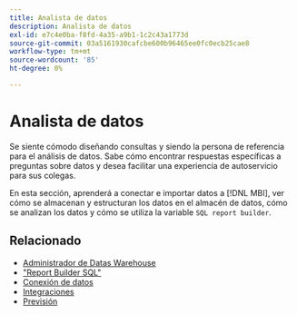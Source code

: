 ```yaml
---
title: Analista de datos
description: Analista de datos
exl-id: e7c4e0ba-f8fd-4a35-a9b1-1c2c43a1773d
source-git-commit: 03a5161930cafcbe600b96465ee0fc0ecb25cae8
workflow-type: tm+mt
source-wordcount: '85'
ht-degree: 0%

---
```


# Analista de datos

Se siente cómodo diseñando consultas y siendo la persona de referencia para el análisis de datos. Sabe cómo encontrar respuestas específicas a preguntas sobre datos y desea facilitar una experiencia de autoservicio para sus colegas.

En esta sección, aprenderá a conectar e importar datos a [!DNL MBI], ver cómo se almacenan y estructuran los datos en el almacén de datos, cómo se analizan los datos y cómo se utiliza la variable `SQL report builder`.

## Relacionado

* [Administrador de Datas Warehouse](../mbi/data-analyst/data-warehouse-mgr/tour-dwm.md)
* [&quot;Report Builder SQL&quot;](data-analyst/dev-reports/sql-rpt-bldr.md)
* [Conexión de datos](../mbi/data-analyst/importing-data/connecting-data/connecting-data.md)
* [Integraciones](../mbi/data-analyst/importing-data/integrations/magento.md)
* [Previsión](../mbi/data-analyst/analysis/forecasting.md)
